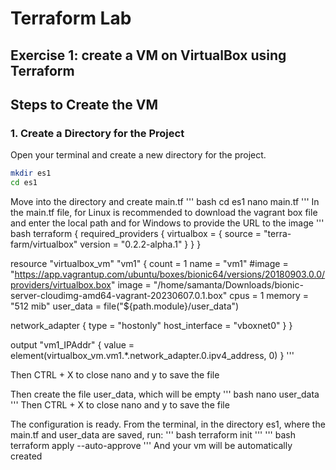 # Terraform Lab

## Exercise 1: create a VM on VirtualBox using Terraform 

## Steps to Create the VM

### 1. Create a Directory for the Project

Open your terminal and create a new directory for the project.

```bash
mkdir es1
cd es1
```

Move into the directory and create main.tf
'''
bash
cd es1
nano main.tf
'''
In the main.tf file, for Linux is recommended to download the vagrant box file and enter the local path and for Windows to provide the URL to the image
'''
bash
terraform {
  required_providers {
    virtualbox = {
      source = "terra-farm/virtualbox"
      version = "0.2.2-alpha.1"
    }
  }
}

resource "virtualbox_vm" "vm1" {
  count     = 1
  name      = "vm1"
  #image     = "https://app.vagrantup.com/ubuntu/boxes/bionic64/versions/20180903.0.0/providers/virtualbox.box"
  image     = "/home/samanta/Downloads/bionic-server-cloudimg-amd64-vagrant-20230607.0.1.box"
  cpus      = 1
  memory    = "512 mib"
  user_data = file("${path.module}/user_data")

  network_adapter {
    type           = "hostonly"
    host_interface = "vboxnet0"
  }
}

output "vm1_IPAddr" {
  value = element(virtualbox_vm.vm1.*.network_adapter.0.ipv4_address, 0)
}
'''

Then CTRL + X to close nano and y to save the file

Then create the file user_data, which will be empty
'''
bash
nano user_data
'''
Then CTRL + X to close nano and y to save the file

The configuration is ready. From the terminal, in the directory es1, where the main.tf and user_data are saved, run:
'''
bash
terraform init
'''
'''
bash
terraform apply --auto-approve
'''
And your vm will be automatically created
